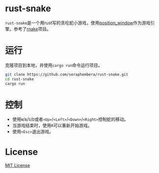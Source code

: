 # rust-snake
`rust-snake`是一个用rust写的贪吃蛇小游戏，使用[position_window](https://github.com/PistonDevelopers/piston_window)作为游戏引擎。参考了[rnake](https://github.com/maras-archive/rsnake.git)项目。
# 运行
克隆项目到本地，并使用`cargo run`命令运行项目。
```bash
git clone https://github.com/seraphembera/rust-snake.git
cd rust-snake
cargo run
```
# 控制
- 使用`W`/`A`/`S`/`D`或者`<Up>`/`<Left>`/`<Down>`/`<Right>`控制蛇的移动。
- 当游戏结束时，使用`R`可以重新开始游戏。
- 使用`<Esc>`退出游戏。
# License
[MIT License](./LICENSE)